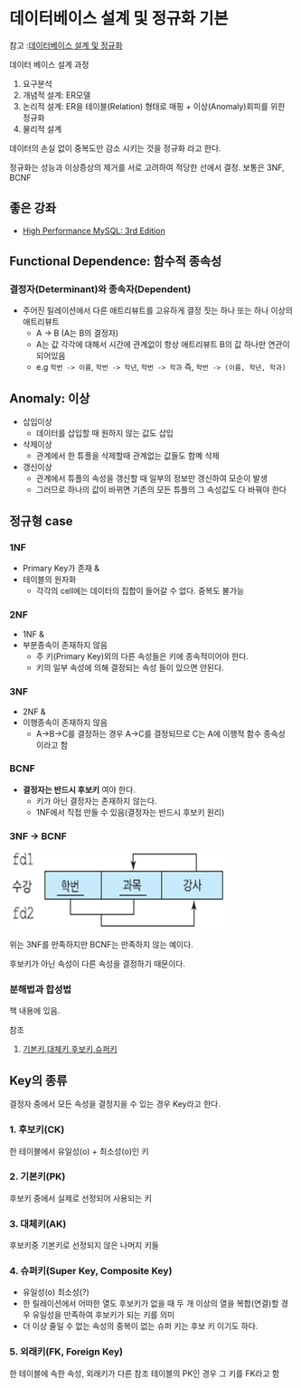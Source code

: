 # 데이터베이스 설계 및 정규화 기본

참고 :[데이터베이스 설계 및 정규화](http://brown.ezphp.net/125)

데이터 베이스 설계 과정

1. 요구분석
2. 개념적 설계: ER모델
3. 논리적 설계: ER을 테이블(Relation) 형태로 매핑 + 이상(Anomaly)회피를 위한 정규화
4. 물리적 설계

데이터의 손실 없이 중복도만 감소 시키는 것을 정규화 라고 한다.

정규화는 성능과 이상증상의 제거를 서로 고려하여 적당한 선에서 결정. 보통은 3NF, BCNF

## 좋은 강좌

- [High Performance MySQL: 3rd Edition](https://ridibooks.com/v2/Detail?id=2409002862&_s=search&_q=High%20Performance%20MySQL)

## Functional Dependence: 함수적 종속성

### 결정자(Determinant)와 종속자(Dependent)

- 주어진 릴레이션에서 다른 애트리뷰트를 고유하게 결정 짓는 하나 또는 하나 이상의 애트리뷰트
  - A -> B (A는 B의 결정자)
  - A는 값 각각에 대해서 시간에 관계없이 항상 애트리뷰트 B의 값 하나만 연관이 되어있음
  - e.g `학번 -> 이름`, `학번 -> 학년`, `학번 -> 학과` 즉, `학번 -> (이름, 학년, 학과)`

## Anomaly: 이상

- 삽입이상
  - 데이터를 삽입할 때 원하지 않는 값도 삽입
- 삭제이상
  - 관계에서 한 튜플을 삭제할때 관계없는 값들도 함꼐 삭제
- 갱신이상
  - 관계에서 튜플의 속성을 갱신할 때 일부의 정보만 갱신하여 모순이 발생
  - 그러므로 하나의 값이 바뀌면 기존의 모든 튜플의 그 속성값도 다 바꿔야 한다

## 정규형 case

### 1NF

- Primary Key가 존재 &
- 테이블의 원자화
  - 각각의 cell에는 데이터의 집합이 들어갈 수 없다. 중복도 불가능

### 2NF

- 1NF &
- 부분종속이 존재하지 않음
  - 주 키(Primary Key)외의 다른 속성들은 키에 종속적이어야 한다.
  - 키의 일부 속성에 의해 결정되는 속성 들이 있으면 안된다.

### 3NF

- 2NF &
- 이행종속이 존재하지 않음
  - A->B->C를 결정하는 경우 A->C를 결정되므로 C는 A에 이행적 함수 종속성 이라고 함

### BCNF

- **결정자는 반드시 후보키** 여야 한다.
  - 키가 아닌 결정자는 존재하지 않는다.
  - 1NF에서 직접 만들 수 있음(결정자는 반드시 후보키 원리)

### 3NF -> BCNF

![](./assets/3nf_to_bcnf.png)

위는 3NF를 만족하지만 BCNF는 만족하지 않는 예이다.

후보키가 아닌 속성이 다른 속성을 결정하기 때문이다.

### 분해법과 합성법

책 내용에 있음.


참조

1. [기본키,대체키,후보키,슈퍼키](http://blog.daum.net/itbaeum/14)

## Key의 종류

결정자 중에서 모든 속성을 결정지을 수 있는 경우 Key라고 한다.

### 1. 후보키(CK)

한 테이블에서 유일성(o) + 최소성(o)인 키

### 2. 기본키(PK)

후보키 중에서 실제로 선정되어 사용되는 키

### 3. 대체키(AK)

후보키중 기본키로 선정되지 않은 나머지 키들

### 4. 슈퍼키(Super Key, Composite Key)

- 유일성(o) 최소성(?)
- 한 릴레이션에서 어떠한 열도 후보키가 없을 때 두 개 이상의 열을 복합(연결)할 경우 유일성을 만족하여 후보키가 되는 키를 의미
- 더 이상 줄일 수 없는 속성의 중복이 없는 슈퍼 키는 후보 키 이기도 하다.

### 5. 외래키(FK, Foreign Key)

한 테이블에 속한 속성, 외래키가 다른 참조 테이블의 PK인 경우 그 키를 FK라고 함
